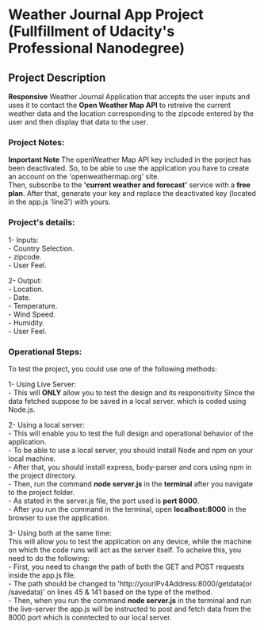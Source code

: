 # Weather Journal App Project (Fullfillment of Udacity's Professional Nanodegree)

## Project Description

**Responsive** Weather Journal Application that accepts the user inputs and uses it to contact the **Open Weather Map API** to retreive the current weather data and the location corresponding to the zipcode entered by the user and then display that data to the user.

### Project Notes:

**Important Note** The openWeather Map API key included in the porject has been deactivated. So, to be able to use the
application you have to create an account on the 'openweathermap.org' site. <br>
Then, subscribe to the **'current weather and forecast'** service with a **free plan**. After that, generate your key and replace the deactivated key (located in the app.js 'line3') with yours.

### Project's details:

1- Inputs: <br> - Country Selection. <br> - zipcode. <br> - User Feel. <br>

2- Output: <br> - Location. <br> - Date. <br> - Temperature. <br> - Wind Speed. <br> - Humidity. <br> - User Feel. <br>

### Operational Steps:

To test the project, you could use one of the following methods:

1- Using Live Server: <br> - This will **ONLY** allow you to test the design and its responsitivity Since the data fetched suppose to be saved
in a local server. which is coded using Node.js.

2- Using a local server: <br> - This will enable you to test the full design and operational behavior of the application. <br> - To be able to use a local server, you should install Node and npm on your local machine. <br> - After that, you should install express, body-parser and cors using npm in the project directory. <br> - Then, run the command **node server.js** in the **terminal** after you navigate to the project folder. <br> - As stated in the server.js file, the port used is **port 8000**. <br> - After you run the command in the terminal, open **localhost:8000** in the browser to use the application. <br>

3- Using both at the same time: <br>
This will allow you to test the application on any device, while the machine on which the code runs will act as the
server itself. To acheive this, you need to do the following: <br> - First, you need to change the path of both the GET and POST requests inside the app.js file. <br> - The path should be changed to 'http://yourIPv4Address:8000/getdata(or /savedata)' on lines 45 & 141 based on the type of the method. <br> - Then, when you run the command **node server.js** in the terminal and run the live-server the app.js will be instructed to post and fetch data from the 8000 port which is conntected to our local server. <br>
